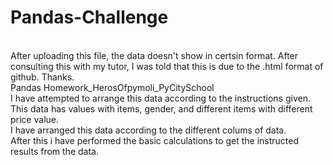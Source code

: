 # Pandas-Challenge
<br /> After uploading this file, the data doesn't show in certsin format. After consulting this with my tutor, I was told that this is due to the .html format of github. Thanks.
<br /> Pandas Homework_HerosOfpymoli_PyCitySchool
<br /> I have attempted to arrange this data according to the instructions given.
<br /> This data has values with items, gender, and different items with different price value.
<br /> I have arranged this data according to the different colums of data.
<br /> After this i have performed the basic calculations to get the instructed results from the data. 
